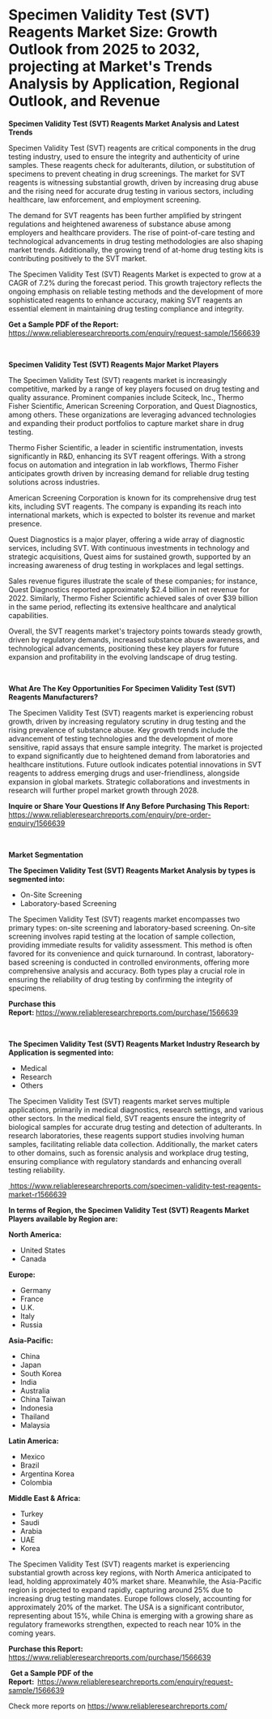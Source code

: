 <p><h1>Specimen Validity Test (SVT) Reagents Market Size: Growth Outlook from 2025 to 2032, projecting at Market's Trends Analysis by Application, Regional Outlook, and Revenue</h1></p><p><strong>Specimen Validity Test (SVT) Reagents Market Analysis and Latest Trends</strong></p>
<p><p>Specimen Validity Test (SVT) reagents are critical components in the drug testing industry, used to ensure the integrity and authenticity of urine samples. These reagents check for adulterants, dilution, or substitution of specimens to prevent cheating in drug screenings. The market for SVT reagents is witnessing substantial growth, driven by increasing drug abuse and the rising need for accurate drug testing in various sectors, including healthcare, law enforcement, and employment screening.</p><p>The demand for SVT reagents has been further amplified by stringent regulations and heightened awareness of substance abuse among employers and healthcare providers. The rise of point-of-care testing and technological advancements in drug testing methodologies are also shaping market trends. Additionally, the growing trend of at-home drug testing kits is contributing positively to the SVT market.</p><p>The Specimen Validity Test (SVT) Reagents Market is expected to grow at a CAGR of 7.2% during the forecast period. This growth trajectory reflects the ongoing emphasis on reliable testing methods and the development of more sophisticated reagents to enhance accuracy, making SVT reagents an essential element in maintaining drug testing compliance and integrity.</p></p>
<p><strong>Get a Sample PDF of the Report:&nbsp;</strong> <a href="https://www.reliableresearchreports.com/enquiry/request-sample/1566639?utm_campaign=3012&utm_medium=2&utm_source=Github&utm_content=ia&utm_term=22032025&utm_id=specimen-validity-test-svt-reagents">https://www.reliableresearchreports.com/enquiry/request-sample/1566639</a></p>
<p>&nbsp;</p>
<p><strong>Specimen Validity Test (SVT) Reagents Major Market Players</strong></p>
<p><p>The Specimen Validity Test (SVT) reagents market is increasingly competitive, marked by a range of key players focused on drug testing and quality assurance. Prominent companies include Sciteck, Inc., Thermo Fisher Scientific, American Screening Corporation, and Quest Diagnostics, among others. These organizations are leveraging advanced technologies and expanding their product portfolios to capture market share in drug testing.</p><p>Thermo Fisher Scientific, a leader in scientific instrumentation, invests significantly in R&D, enhancing its SVT reagent offerings. With a strong focus on automation and integration in lab workflows, Thermo Fisher anticipates growth driven by increasing demand for reliable drug testing solutions across industries.</p><p>American Screening Corporation is known for its comprehensive drug test kits, including SVT reagents. The company is expanding its reach into international markets, which is expected to bolster its revenue and market presence.</p><p>Quest Diagnostics is a major player, offering a wide array of diagnostic services, including SVT. With continuous investments in technology and strategic acquisitions, Quest aims for sustained growth, supported by an increasing awareness of drug testing in workplaces and legal settings.</p><p>Sales revenue figures illustrate the scale of these companies; for instance, Quest Diagnostics reported approximately $2.4 billion in net revenue for 2022. Similarly, Thermo Fisher Scientific achieved sales of over $39 billion in the same period, reflecting its extensive healthcare and analytical capabilities.</p><p>Overall, the SVT reagents market's trajectory points towards steady growth, driven by regulatory demands, increased substance abuse awareness, and technological advancements, positioning these key players for future expansion and profitability in the evolving landscape of drug testing.</p></p>
<p>&nbsp;</p>
<p><strong>What Are The Key Opportunities For Specimen Validity Test (SVT) Reagents Manufacturers?</strong></p>
<p><p>The Specimen Validity Test (SVT) reagents market is experiencing robust growth, driven by increasing regulatory scrutiny in drug testing and the rising prevalence of substance abuse. Key growth trends include the advancement of testing technologies and the development of more sensitive, rapid assays that ensure sample integrity. The market is projected to expand significantly due to heightened demand from laboratories and healthcare institutions. Future outlook indicates potential innovations in SVT reagents to address emerging drugs and user-friendliness, alongside expansion in global markets. Strategic collaborations and investments in research will further propel market growth through 2028.</p></p>
<p><strong>Inquire or Share Your Questions If Any Before Purchasing This Report:</strong> <a href="https://www.reliableresearchreports.com/enquiry/pre-order-enquiry/1566639?utm_campaign=3012&utm_medium=2&utm_source=Github&utm_content=ia&utm_term=22032025&utm_id=specimen-validity-test-svt-reagents">https://www.reliableresearchreports.com/enquiry/pre-order-enquiry/1566639</a></p>
<p>&nbsp;</p>
<p><strong>Market Segmentation</strong></p>
<p><strong>The Specimen Validity Test (SVT) Reagents Market Analysis by types is segmented into:</strong></p>
<p><ul><li>On-Site Screening</li><li>Laboratory-based Screening</li></ul></p>
<p><p>The Specimen Validity Test (SVT) reagents market encompasses two primary types: on-site screening and laboratory-based screening. On-site screening involves rapid testing at the location of sample collection, providing immediate results for validity assessment. This method is often favored for its convenience and quick turnaround. In contrast, laboratory-based screening is conducted in controlled environments, offering more comprehensive analysis and accuracy. Both types play a crucial role in ensuring the reliability of drug testing by confirming the integrity of specimens.</p></p>
<p><strong>Purchase this Report:&nbsp;</strong><a href="https://www.reliableresearchreports.com/purchase/1566639?utm_campaign=3012&utm_medium=2&utm_source=Github&utm_content=ia&utm_term=22032025&utm_id=specimen-validity-test-svt-reagents">https://www.reliableresearchreports.com/purchase/1566639</a></p>
<p>&nbsp;</p>
<p><strong>The Specimen Validity Test (SVT) Reagents Market Industry Research by Application is segmented into:</strong></p>
<p><ul><li>Medical</li><li>Research</li><li>Others</li></ul></p>
<p><p>The Specimen Validity Test (SVT) reagents market serves multiple applications, primarily in medical diagnostics, research settings, and various other sectors. In the medical field, SVT reagents ensure the integrity of biological samples for accurate drug testing and detection of adulterants. In research laboratories, these reagents support studies involving human samples, facilitating reliable data collection. Additionally, the market caters to other domains, such as forensic analysis and workplace drug testing, ensuring compliance with regulatory standards and enhancing overall testing reliability.</p></p>
<p><a href="https://www.reliableresearchreports.com/specimen-validity-test-reagents-market-r1566639?utm_campaign=3012&utm_medium=2&utm_source=Github&utm_content=ia&utm_term=22032025&utm_id=specimen-validity-test-svt-reagents">&nbsp;https://www.reliableresearchreports.com/specimen-validity-test-reagents-market-r1566639</a></p>
<p><strong>In terms of Region, the Specimen Validity Test (SVT) Reagents Market Players available by Region are:</strong></p>
<p>
    <p> <strong> North America: </strong>
        <ul>
            <li>United States</li>
            <li>Canada</li>
        </ul>
        </p> 
    <p> <strong> Europe: </strong>
        <ul>
            <li>Germany</li>
            <li>France</li>
            <li>U.K.</li>
            <li>Italy</li>
            <li>Russia</li>
        </ul>
        </p> 
    <p> <strong> Asia-Pacific: </strong>
        <ul>
            <li>China</li>
            <li>Japan</li>
            <li>South Korea</li>
            <li>India</li>
            <li>Australia</li>
            <li>China Taiwan</li>
            <li>Indonesia</li>
            <li>Thailand</li>
            <li>Malaysia</li>
        </ul>
        </p> 
    <p> <strong> Latin America: </strong>
        <ul>
            <li>Mexico</li>
            <li>Brazil</li>
            <li>Argentina Korea</li>
            <li>Colombia</li>
        </ul>
        </p> 
    <p> <strong> Middle East & Africa: </strong>
        <ul>
            <li>Turkey</li>
            <li>Saudi</li>
            <li>Arabia</li>
            <li>UAE</li>
            <li>Korea</li>
        </ul>
    </p>
    </p>
<p><p>The Specimen Validity Test (SVT) reagents market is experiencing substantial growth across key regions, with North America anticipated to lead, holding approximately 40% market share. Meanwhile, the Asia-Pacific region is projected to expand rapidly, capturing around 25% due to increasing drug testing mandates. Europe follows closely, accounting for approximately 20% of the market. The USA is a significant contributor, representing about 15%, while China is emerging with a growing share as regulatory frameworks strengthen, expected to reach near 10% in the coming years.</p></p>
<p><strong>Purchase this Report: </strong><a href="https://www.reliableresearchreports.com/purchase/1566639?utm_campaign=3012&utm_medium=2&utm_source=Github&utm_content=ia&utm_term=22032025&utm_id=specimen-validity-test-svt-reagents">https://www.reliableresearchreports.com/purchase/1566639</a></p>
<p>&nbsp;<strong>Get a Sample PDF of the Report:&nbsp;&nbsp;</strong><a href="https://www.reliableresearchreports.com/enquiry/request-sample/1566639?utm_campaign=3012&utm_medium=2&utm_source=Github&utm_content=ia&utm_term=22032025&utm_id=specimen-validity-test-svt-reagents">https://www.reliableresearchreports.com/enquiry/request-sample/1566639</a></p>
<p><strong></strong></p>
<p>Check more reports on <a href="https://www.reliableresearchreports.com/?utm_campaign=3012&utm_medium=2&utm_source=Github&utm_content=ia&utm_term=22032025&utm_id=specimen-validity-test-svt-reagents">https://www.reliableresearchreports.com/</a></p>